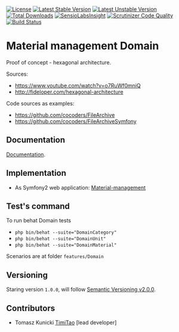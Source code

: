 [![License](https://poser.pugx.org/timitao/material-management-domain/license.svg)](https://packagist.org/packages/timitao/material-management-domain)
[![Latest Stable Version](https://poser.pugx.org/timitao/material-management-domain/v/stable.svg)](https://packagist.org/packages/timitao/material-management-domain)
[![Latest Unstable Version](https://poser.pugx.org/timitao/material-management-domain/v/unstable.svg)](https://packagist.org/packages/timitao/material-management-domain)
[![Total Downloads](https://poser.pugx.org/timitao/material-management-domain/downloads.svg)](https://packagist.org/packages/timitao/material-management-domain)
[![SensioLabsInsight](https://insight.sensiolabs.com/projects/08061367-1d1a-46af-9b56-6a44280933e9/mini.png)](https://insight.sensiolabs.com/projects/08061367-1d1a-46af-9b56-6a44280933e9)
[![Scrutinizer Code Quality](https://scrutinizer-ci.com/g/timiTao/material-management-domain/badges/quality-score.png?b=master)](https://scrutinizer-ci.com/g/timiTao/material-management-domain/?branch=master)
[![Build Status](https://travis-ci.org/timiTao/material-management-domain.svg?branch=master)](https://travis-ci.org/timiTao/material-management)


Material management Domain
=======

Proof of concept - hexagonal architecture.

Sources:
- https://www.youtube.com/watch?v=o7RuWf0mniQ
- http://fideloper.com/hexagonal-architecture

Code sources as examples:
- https://github.com/cocoders/FileArchive
- https://github.com/cocoders/FileArchiveSymfony

## Documentation

[Documentation](doc/index.rst).

## Implementation

- As Symfony2 web application: [Material-management](https://github.com/timiTao/material-management)

## Test's command

To run behat Domain tests

- ``php bin/behat --suite="DomainCategory"``
- ``php bin/behat --suite="DomainUnit"``
- ``php bin/behat --suite="DomainMaterial"``

Scenarios are at folder ``features/Domain``

## Versioning

Staring version ``1.0.0``, will follow [Semantic Versioning v2.0.0](http://semver.org/spec/v2.0.0.html).

## Contributors

* Tomasz Kunicki [TimiTao](http://github.com/timiTao) [lead developer]
